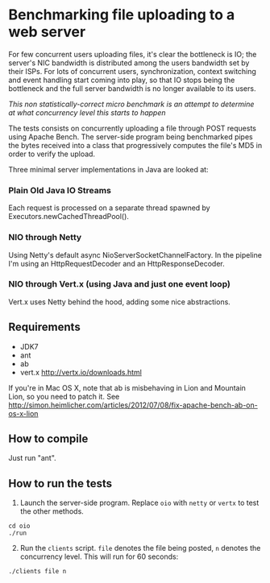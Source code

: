 Benchmarking file uploading to a web server
===========================================

For few concurrent users uploading files, it's clear the bottleneck is IO; the server's NIC bandwidth is distributed among the users bandwidth set by their ISPs.
For lots of concurrent users, synchronization, context switching and event handling start coming into play, so that IO stops being the bottleneck and the full server bandwidth is no longer available to its users.

*This non statistically-correct micro benchmark is an attempt to determine at what concurrency level this starts to happen*

The tests consists on concurrently uploading a file through POST requests using Apache Bench.
The server-side program being benchmarked pipes the bytes received into a class that progressively computes the file's MD5 in order to verify the upload.

Three minimal server implementations in Java are looked at:

### Plain Old Java IO Streams ###
Each request is processed on a separate thread spawned by Executors.newCachedThreadPool().

### NIO through Netty ###
Using Netty's default async NioServerSocketChannelFactory. In the pipeline I'm using an HttpRequestDecoder and an HttpResponseDecoder.

### NIO through Vert.x (using Java and just one event loop) ###
Vert.x uses Netty behind the hood, adding some nice abstractions.

Requirements
-----------------------
- JDK7
- ant
- ab
- vert.x http://vertx.io/downloads.html

If you're in Mac OS X, note that ab is misbehaving in Lion and Mountain Lion, so you need to patch it.
See http://simon.heimlicher.com/articles/2012/07/08/fix-apache-bench-ab-on-os-x-lion


How to compile
--------------
Just run "ant".


How to run the tests
--------------------

1. Launch the server-side program. Replace ```oio``` with ```netty``` or ```vertx``` to test the other methods.

```
cd oio
./run
```

2. Run the ```clients``` script. ```file``` denotes the file being posted, ```n``` denotes the concurrency level. This will run for 60 seconds:

```
./clients file n
```

